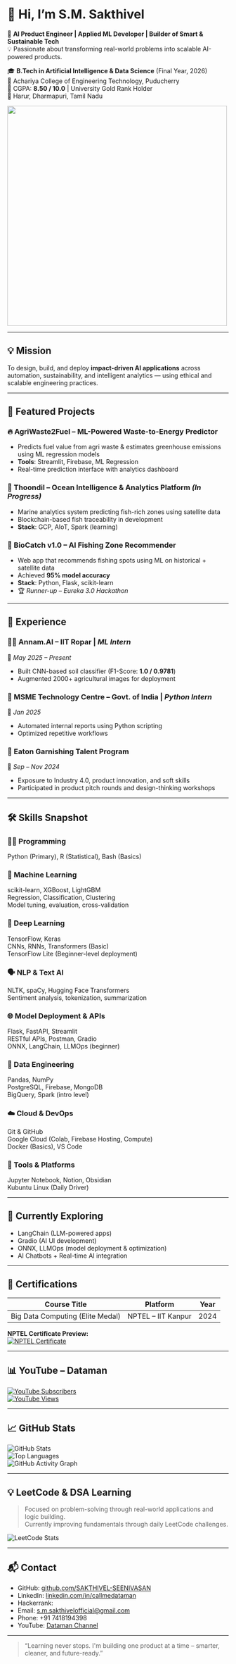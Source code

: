# 👋 Hi, I’m S.M. Sakthivel

🎯 **AI Product Engineer | Applied ML Developer | Builder of Smart & Sustainable Tech**  
💡 Passionate about transforming real-world problems into scalable AI-powered products.

🎓 **B.Tech in Artificial Intelligence & Data Science** (Final Year, 2026)  
🏫 Achariya College of Engineering Technology, Puducherry  
🏅 CGPA: **8.50 / 10.0** | University Gold Rank Holder  
📍 Harur, Dharmapuri, Tamil Nadu  

<img src="https://raw.githubusercontent.com/SAKTHIVEL-SEENIVASAN/SAKTHIVEL-SEENIVASAN/main/dataman-mining.gif" width="500" />

---

## 💡 Mission

To design, build, and deploy **impact-driven AI applications** across automation, sustainability, and intelligent analytics — using ethical and scalable engineering practices.

---

## 🚀 Featured Projects

### 🔥 AgriWaste2Fuel – ML-Powered Waste-to-Energy Predictor
- Predicts fuel value from agri waste & estimates greenhouse emissions using ML regression models  
- **Tools**: Streamlit, Firebase, ML Regression  
- Real-time prediction interface with analytics dashboard

### 🌊 Thoondil – Ocean Intelligence & Analytics Platform *(In Progress)*
- Marine analytics system predicting fish-rich zones using satellite data  
- Blockchain-based fish traceability in development  
- **Stack**: GCP, AIoT, Spark (learning)

### 🎣 BioCatch v1.0 – AI Fishing Zone Recommender
- Web app that recommends fishing spots using ML on historical + satellite data  
- Achieved **95% model accuracy**  
- **Stack**: Python, Flask, scikit-learn  
- 🏆 *Runner-up – Eureka 3.0 Hackathon*

---

## 🧠 Experience

### 🧑‍🌾 Annam.AI – IIT Ropar | *ML Intern*  
📍 *May 2025 – Present*  
- Built CNN-based soil classifier (F1-Score: **1.0 / 0.9781**)  
- Augmented 2000+ agricultural images for deployment

### 🏢 MSME Technology Centre – Govt. of India | *Python Intern*  
📍 *Jan 2025*  
- Automated internal reports using Python scripting  
- Optimized repetitive workflows

### 🚀 Eaton Garnishing Talent Program  
📍 *Sep – Nov 2024*  
- Exposure to Industry 4.0, product innovation, and soft skills  
- Participated in product pitch rounds and design-thinking workshops

---

## 🛠️ Skills Snapshot

### 👨‍💻 Programming  
Python (Primary), R (Statistical), Bash (Basics)

### 🤖 Machine Learning  
scikit-learn, XGBoost, LightGBM  
Regression, Classification, Clustering  
Model tuning, evaluation, cross-validation

### 🧠 Deep Learning  
TensorFlow, Keras  
CNNs, RNNs, Transformers (Basic)  
TensorFlow Lite (Beginner-level deployment)

### 🗣️ NLP & Text AI  
NLTK, spaCy, Hugging Face Transformers  
Sentiment analysis, tokenization, summarization

### 🌐 Model Deployment & APIs  
Flask, FastAPI, Streamlit  
RESTful APIs, Postman, Gradio  
ONNX, LangChain, LLMOps (beginner)

### 🧪 Data Engineering  
Pandas, NumPy  
PostgreSQL, Firebase, MongoDB  
BigQuery, Spark (intro level)

### ☁️ Cloud & DevOps  
Git & GitHub  
Google Cloud (Colab, Firebase Hosting, Compute)  
Docker (Basics), VS Code

### 🧰 Tools & Platforms  
Jupyter Notebook, Notion, Obsidian  
Kubuntu Linux (Daily Driver)

---

## 📌 Currently Exploring

- LangChain (LLM-powered apps)  
- Gradio (AI UI development)  
- ONNX, LLMOps (model deployment & optimization)  
- AI Chatbots + Real-time AI integration

---

## 📜 Certifications

| Course Title                      | Platform           | Year  |
|----------------------------------|--------------------|-------|
| Big Data Computing (Elite Medal) | NPTEL – IIT Kanpur | 2024  |

**NPTEL Certificate Preview:**  
[![NPTEL Certificate](https://drive.google.com/uc?id=1obca2BGpQvZAZxa4uVaFzQNmIasgI6y-)](https://drive.google.com/file/d/1obca2BGpQvZAZxa4uVaFzQNmIasgI6y-/view)

---

## 📊 YouTube – Dataman

[![YouTube Subscribers](https://img.shields.io/youtube/channel/subscribers/UCaXKvKUWNjUO61aObvXCe3Q?style=social)](https://www.youtube.com/@Sakthi_DM)  
[![YouTube Views](https://img.shields.io/youtube/channel/views/UCaXKvKUWNjUO61aObvXCe3Q?style=social)](https://www.youtube.com/@Sakthi_DM)

---

## 📈 GitHub Stats

![GitHub Stats](https://github-readme-stats.vercel.app/api?username=SAKTHIVEL-SEENIVASAN&show_icons=true&theme=radical)  
![Top Languages](https://github-readme-stats.vercel.app/api/top-langs/?username=SAKTHIVEL-SEENIVASAN&layout=compact&theme=radical)  
![GitHub Activity Graph](https://github-readme-activity-graph.vercel.app/graph?username=SAKTHIVEL-SEENIVASAN&theme=github-compact)

---

## 💡 LeetCode & DSA Learning

> Focused on problem-solving through real-world applications and logic building.  
Currently improving fundamentals through daily LeetCode challenges.

![LeetCode Stats](https://leetcard.jacoblin.cool/S-M-SAKTHIVEL?theme=dark&font=Marcellus&ext=contest)

---

## 📬 Contact

- GitHub: [github.com/SAKTHIVEL-SEENIVASAN](https://github.com/SAKTHIVEL-SEENIVASAN)  
- LinkedIn: [linkedin.com/in/callmedataman](https://linkedin.com/in/callmedataman)
- Hackerrank: [](https://www.hackerrank.com/profile/s_m_sakthivelof1)
- Email: s.m.sakthivelofficial@gmail.com  
- Phone: +91 7418194398  
- YouTube: [Dataman Channel](https://www.youtube.com/@Sakthi_DM)

---

> “Learning never stops. I'm building one product at a time – smarter, cleaner, and future-ready.”

